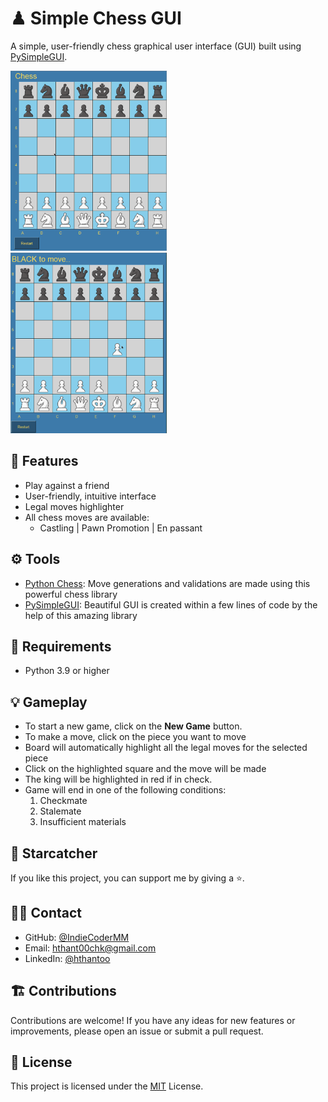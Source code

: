 # ♟ Simple Chess GUI

A simple, user-friendly chess graphical user interface (GUI) built using [PySimpleGUI](https://www.pysimplegui.org/en/latest/).

<p align="left">
<img src="screenshots/chess_gui_demo.gif" width="250">&nbsp;&nbsp;
<img src="screenshots/chess_gui_demo2.gif" width="250">
</p>

## 🎨 Features

- Play against a friend
- User-friendly, intuitive interface
- Legal moves highlighter
- All chess moves are available:
	- Castling | Pawn Promotion | En passant
<!-- - Choose from three difficulty levels for computer opponent -->
<!-- - Automatic save and load functionality -->

## ⚙ Tools

- [Python Chess](https://python-chess.readthedocs.io/en/latest/): Move generations and validations are made using this powerful chess library
- [PySimpleGUI](https://www.pysimplegui.org/en/latest/): Beautiful GUI is created within a few lines of code by the help of this amazing library 


## 🐍 Requirements

- Python 3.9 or higher

<!-- ## Installation

- Download the latest version of the Chess GUI from the releases page.
- Unzip the downloaded file.
- Navigate to the unzipped directory and double-click on chess-gui.jar to launch the application. -->

## 💡 Gameplay

- To start a new game, click on the **New Game** button.
- To make a move, click on the piece you want to move 
- Board will automatically highlight all the legal moves for the selected piece
- Click on the highlighted square and the move will be made
- The king will be highlighted in red if in check.
- Game will end in one of the following conditions: 
	1. Checkmate
	2. Stalemate
	3. Insufficient materials
<!-- - Select whether you want to play against a friend or against the computer.
- If playing against the computer, select the desired difficulty level.
- The game board will appear and gameplay will begin. -->
<!-- - To save the current game, click on the Save button in the top toolbar. The game will be saved and can be loaded at a later time by clicking on the Load button. -->

## 🤩 Starcatcher

If you like this project, you can support me by giving a ⭐.

## 👨‍🚀 Contact

- GitHub: [@IndieCoderMM](https://github.com/indiecodermm/)
- Email: hthant00chk@gmail.com
- LinkedIn: [@hthantoo](https://linkedin.com/in/hthantoo/)

## 🏗 Contributions

Contributions are welcome! If you have any ideas for new features or improvements, please open an issue or submit a pull request.

## 📜 License

This project is licensed under the [MIT](MIT.md) License.
